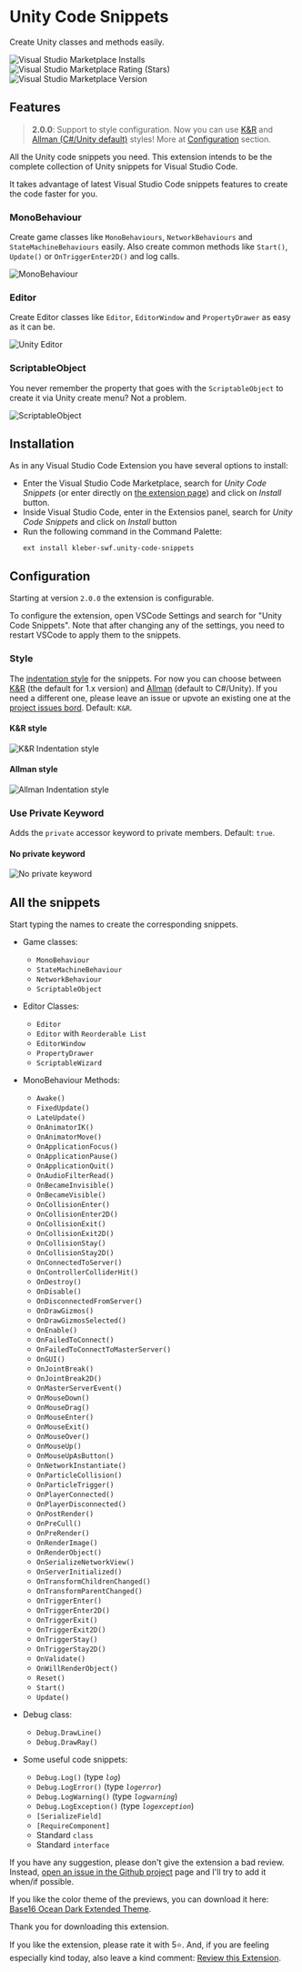 # Unity Code Snippets

Create Unity classes and methods easily.

![Visual Studio Marketplace Installs](https://img.shields.io/visual-studio-marketplace/i/kleber-swf.unity-code-snippets?color=red&style=for-the-badge)
![Visual Studio Marketplace Rating (Stars)](https://img.shields.io/visual-studio-marketplace/stars/kleber-swf.unity-code-snippets?color=blue&style=for-the-badge)
![Visual Studio Marketplace Version](https://img.shields.io/visual-studio-marketplace/v/kleber-swf.unity-code-snippets?color=orange&style=for-the-badge)

## Features

> **2.0.0**: Support to style configuration. Now you can use [K&R](https://en.wikipedia.org/wiki/Indentation_style#K&R_style) and [Allman (C#/Unity default)](https://en.wikipedia.org/wiki/Indentation_style#Allman_style) styles! More at [Configuration](#configuration) section.

All the Unity code snippets you need. This extension intends to be the complete collection of Unity snippets for Visual Studio Code.

It takes advantage of latest Visual Studio Code snippets features to create the code faster for you.

### MonoBehaviour

Create game classes like `MonoBehaviours`, `NetworkBehaviours` and `StateMachineBehaviours` easily. Also create common methods like `Start()`, `Update()` or `OnTriggerEnter2D()` and log calls.

![MonoBehaviour](./images/doc/usage-01.gif)

### Editor

Create Editor classes like `Editor`, `EditorWindow` and `PropertyDrawer` as easy as it can be.

![Unity Editor](./images/doc/usage-02.gif)

### ScriptableObject

You never remember the property that goes with the `ScriptableObject` to create it via Unity create menu? Not a problem.

![ScriptableObject](./images/doc/usage-03.gif)

## Installation

As in any Visual Studio Code Extension you have several options to install:

-  Enter the Visual Studio Code Marketplace, search for _Unity Code Snippets_ (or enter directly on [the extension page](https://marketplace.visualstudio.com/items?itemName=kleber-swf.unity-code-snippets)) and click on _Install_ button.
-  Inside Visual Studio Code, enter in the Extensios panel, search for _Unity Code Snippets_ and click on _Install_ button
-  Run the following command in the Command Palette:
   ```
   ext install kleber-swf.unity-code-snippets
   ```

## Configuration

Starting at version `2.0.0` the extension is configurable.

To configure the extension, open VSCode Settings and search for "Unity Code Snippets". Note that after changing any of the settings, you need to restart VSCode to apply them to the snippets.

### Style

The [indentation style](https://en.wikipedia.org/wiki/Indentation_style) for the snippets. For now you can choose between [K&R](https://en.wikipedia.org/wiki/Indentation_style#K&R_style) (the default for 1.x version) and [Allman](https://en.wikipedia.org/wiki/Indentation_style#Allman_style) (default to C#/Unity). If you need a different one, please leave an issue or upvote an existing one at the [project issues bord](https://github.com/kleber-swf/vscode-unity-code-snippets/issues). Default: `K&R`.

#### K&R style

![K&R Indentation style](./images/doc/kr.png)

#### Allman style

![Allman Indentation style](./images/doc/allman.png)

### Use Private Keyword

Adds the `private` accessor keyword to private members. Default: `true`.

#### No private keyword

![No private keyword](./images/doc/no-private.png)

## All the snippets

Start typing the names to create the corresponding snippets.

-  Game classes:

   -  `MonoBehaviour`
   -  `StateMachineBehaviour`
   -  `NetworkBehaviour`
   -  `ScriptableObject`

-  Editor Classes:

   -  `Editor`
   -  `Editor` with `Reorderable List`
   -  `EditorWindow`
   -  `PropertyDrawer`
   -  `ScriptableWizard`

-  MonoBehaviour Methods:

   -  `Awake()`
   -  `FixedUpdate()`
   -  `LateUpdate()`
   -  `OnAnimatorIK()`
   -  `OnAnimatorMove()`
   -  `OnApplicationFocus()`
   -  `OnApplicationPause()`
   -  `OnApplicationQuit()`
   -  `OnAudioFilterRead()`
   -  `OnBecameInvisible()`
   -  `OnBecameVisible()`
   -  `OnCollisionEnter()`
   -  `OnCollisionEnter2D()`
   -  `OnCollisionExit()`
   -  `OnCollisionExit2D()`
   -  `OnCollisionStay()`
   -  `OnCollisionStay2D()`
   -  `OnConnectedToServer()`
   -  `OnControllerColliderHit()`
   -  `OnDestroy()`
   -  `OnDisable()`
   -  `OnDisconnectedFromServer()`
   -  `OnDrawGizmos()`
   -  `OnDrawGizmosSelected()`
   -  `OnEnable()`
   -  `OnFailedToConnect()`
   -  `OnFailedToConnectToMasterServer()`
   -  `OnGUI()`
   -  `OnJointBreak()`
   -  `OnJointBreak2D()`
   -  `OnMasterServerEvent()`
   -  `OnMouseDown()`
   -  `OnMouseDrag()`
   -  `OnMouseEnter()`
   -  `OnMouseExit()`
   -  `OnMouseOver()`
   -  `OnMouseUp()`
   -  `OnMouseUpAsButton()`
   -  `OnNetworkInstantiate()`
   -  `OnParticleCollision()`
   -  `OnParticleTrigger()`
   -  `OnPlayerConnected()`
   -  `OnPlayerDisconnected()`
   -  `OnPostRender()`
   -  `OnPreCull()`
   -  `OnPreRender()`
   -  `OnRenderImage()`
   -  `OnRenderObject()`
   -  `OnSerializeNetworkView()`
   -  `OnServerInitialized()`
   -  `OnTransformChildrenChanged()`
   -  `OnTransformParentChanged()`
   -  `OnTriggerEnter()`
   -  `OnTriggerEnter2D()`
   -  `OnTriggerExit()`
   -  `OnTriggerExit2D()`
   -  `OnTriggerStay()`
   -  `OnTriggerStay2D()`
   -  `OnValidate()`
   -  `OnWillRenderObject()`
   -  `Reset()`
   -  `Start()`
   -  `Update()`

-  Debug class:

   -  `Debug.DrawLine()`
   -  `Debug.DrawRay()`

-  Some useful code snippets:
   -  `Debug.Log()` (type _`log`_)
   -  `Debug.LogError()` (type _`logerror`_)
   -  `Debug.LogWarning()` (type _`logwarning`_)
   -  `Debug.LogException()` (type _`logexception`_)
   -  `[SerializeField]`
   -  `[RequireComponent]`
   -  Standard `class`
   -  Standard `interface`

If you have any suggestion, please don't give the extension a bad review. Instead, [open an issue in the Github project](https://github.com/kleber-swf/vscode-unity-code-snippets/issues) page and I'll try to add it when/if possible.

If you like the color theme of the previews, you can download it here: [Base16 Ocean Dark Extended Theme](https://marketplace.visualstudio.com/items?itemName=kleber-swf.ocean-dark-extended).

Thank you for downloading this extension.

If you like the extension, please rate it with 5⭐. And, if you are feeling especially kind today, also leave a kind comment: [Review this Extension](https://marketplace.visualstudio.com/items?itemName=kleber-swf.unity-code-snippets&ssr=false#review-details).
